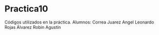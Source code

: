 # Practica10
Códigos utilizados en la práctica.
Alumnos: 
Correa Juarez Angel Leonardo
Rojas Álvarez Robin Agustín
